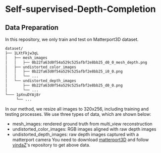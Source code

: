 # Self-supervised-Depth-Completion

## Data Preparation
In this repository, we only train and test on Matterport3D dataset.
```bash
dataset/
├── 1LXtFkjw3qL
│   ├── mesh_images
│   │   ├── 0b22fa63d0f54a529c525afbf2e8bb25_d0_0_mesh_depth.png
│   ├── undistorted_color_images
│   │   ├── 0b22fa63d0f54a529c525afbf2e8bb25_i0_0.png
│   │   └── ...
│   └── undistorted_depth_images
│       ├── 0b22fa63d0f54a529c525afbf2e8bb25_d0_0.png
│       └── ...
└─── 1pXnuDYAj8r
     └── ...
```
In our method, we resize all images to 320x256, including training and testing processes. We use three types of data, which are shown below:
- mesh_images: rendered ground truth from multi_view reconstruction
- undistorted_color_images: RGB images aligned with raw depth images
- undistorted_depth_images: raw depth images captured with a matterport camera
You need to download  [matterport3D](https://github.com/niessner/Matterport) and follow [yindaZ](https://github.com/yindaz/DeepCompletionRelease)'s repository to get above data.
